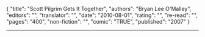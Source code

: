 {
"title": "Scott Pilgrim Gets It Together",
"authors": "Bryan Lee O'Malley",
"editors": "",
"translator": "",
"date": "2010-08-01",
"rating": "",
"re-read": "",
"pages": "400",
"non-fiction": "",
"comic": "TRUE",
"published": "2007"
}

---
